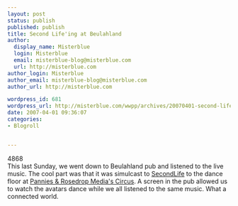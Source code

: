 ```yaml
---
layout: post
status: publish
published: publish
title: Second Life'ing at Beulahland
author:
  display_name: Misterblue
  login: Misterblue
  email: misterblue-blog@misterblue.com
  url: http://misterblue.com
author_login: Misterblue
author_email: misterblue-blog@misterblue.com
author_url: http://misterblue.com

wordpress_id: 681
wordpress_url: http://misterblue.com/wwpp/archives/20070401-second-lifeing-at-beulahland
date: 2007-04-01 09:36:07
categories:
- Blogroll


---
```

<div class="picLeft"><wpg2id>4868</wpg2id></div>This last Sunday, we went down to Beulahland pub and listened to the live music. The cool part was that it was simulcast to <a href="http://secondlife.com/">SecondLife</a> to the dance floor at <a href="http://slurl.com/secondlife/Podul/245/20/104"> Pannies &amp; Rosedrop Media's Circus</a>.
A screen in the pub allowed us to watch the avatars dance while we all listened to the same music.
What a connected world.
